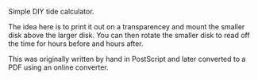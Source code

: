 Simple DIY tide calculator.

The idea here is to print it out on a transparencey and mount the
smaller disk above the larger disk. You can then rotate the smaller
disk to read off the time for hours before and hours after.

This was originally written by hand in PostScript and later converted
to a PDF using an online converter.
